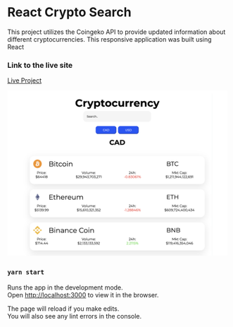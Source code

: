 # React Crypto Search

This project utilizes the Coingeko API to provide updated information about different cryptocurrencies. This responsive application was built using React

### Link to the live site

<a href="https://harr0627.github.io/react-crypto-search/" alt="website link" target="_blank">Live Project</a>

<img src="https://github.com/harr0627/react-crypto-search/blob/main/src/assets/crypto.png" width="500" height="auto" />


### `yarn start`

Runs the app in the development mode.\
Open [http://localhost:3000](http://localhost:3000) to view it in the browser.

The page will reload if you make edits.\
You will also see any lint errors in the console.

